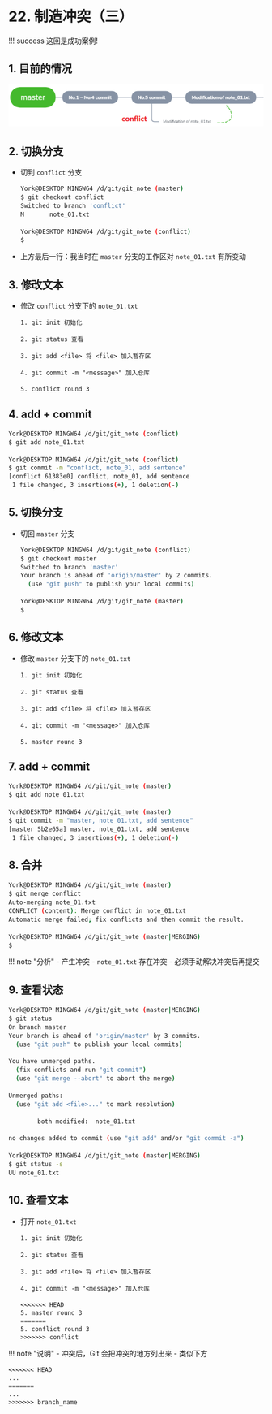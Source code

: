 # 22. 制造冲突（三）

!!! success
    这回是成功案例!

## 1. 目前的情况

![](.\imgs\22-01_now_status.png)

## 2. 切换分支

- 切到 `conflict` 分支

    ```bash
    York@DESKTOP MINGW64 /d/git/git_note (master)
    $ git checkout conflict
    Switched to branch 'conflict'
    M       note_01.txt

    York@DESKTOP MINGW64 /d/git/git_note (conflict)
    $ 
    ```

- 上方最后一行：我当时在 `master` 分支的工作区对 `note_01.txt` 有所变动

## 3. 修改文本

- 修改 `conflict` 分支下的 `note_01.txt`

    ```
    1. git init 初始化

    2. git status 查看

    3. git add <file> 将 <file> 加入暂存区

    4. git commit -m "<message>" 加入仓库

    5. conflict round 3

    ```

## 4. add + commit

```bash
York@DESKTOP MINGW64 /d/git/git_note (conflict)
$ git add note_01.txt

York@DESKTOP MINGW64 /d/git/git_note (conflict)
$ git commit -m "conflict, note_01, add sentence"
[conflict 61383e0] conflict, note_01, add sentence
 1 file changed, 3 insertions(+), 1 deletion(-)
```

## 5. 切换分支

- 切回 `master` 分支

    ```bash
    York@DESKTOP MINGW64 /d/git/git_note (conflict)
    $ git checkout master
    Switched to branch 'master'
    Your branch is ahead of 'origin/master' by 2 commits.
      (use "git push" to publish your local commits)

    York@DESKTOP MINGW64 /d/git/git_note (master)
    $ 
    ```

## 6. 修改文本

- 修改 `master` 分支下的 `note_01.txt`

    ```
    1. git init 初始化

    2. git status 查看

    3. git add <file> 将 <file> 加入暂存区

    4. git commit -m "<message>" 加入仓库

    5. master round 3

    ```

## 7. add + commit

```bash
York@DESKTOP MINGW64 /d/git/git_note (master)
$ git add note_01.txt

York@DESKTOP MINGW64 /d/git/git_note (master)
$ git commit -m "master, note_01.txt, add sentence"
[master 5b2e65a] master, note_01.txt, add sentence
 1 file changed, 3 insertions(+), 1 deletion(-)
```

## 8. 合并

```bash
York@DESKTOP MINGW64 /d/git/git_note (master)
$ git merge conflict
Auto-merging note_01.txt
CONFLICT (content): Merge conflict in note_01.txt
Automatic merge failed; fix conflicts and then commit the result.

York@DESKTOP MINGW64 /d/git/git_note (master|MERGING)
$ 
```

!!! note "分析"
    - 产生冲突
    - `note_01.txt` 存在冲突
    - 必须手动解决冲突后再提交

## 9. 查看状态

```bash
York@DESKTOP MINGW64 /d/git/git_note (master|MERGING)
$ git status
On branch master
Your branch is ahead of 'origin/master' by 3 commits.
  (use "git push" to publish your local commits)

You have unmerged paths.
  (fix conflicts and run "git commit")
  (use "git merge --abort" to abort the merge)

Unmerged paths:
  (use "git add <file>..." to mark resolution)

        both modified:  note_01.txt

no changes added to commit (use "git add" and/or "git commit -a")

York@DESKTOP MINGW64 /d/git/git_note (master|MERGING)
$ git status -s
UU note_01.txt
```

## 10. 查看文本

- 打开 `note_01.txt`

    ```
    1. git init 初始化

    2. git status 查看

    3. git add <file> 将 <file> 加入暂存区

    4. git commit -m "<message>" 加入仓库

    <<<<<<< HEAD
    5. master round 3
    =======
    5. conflict round 3
    >>>>>>> conflict
    ```

!!! note "说明"
    - 冲突后，Git 会把冲突的地方列出来
    - 类似下方

```
<<<<<<< HEAD
...
=======
...
>>>>>>> branch_name
```

